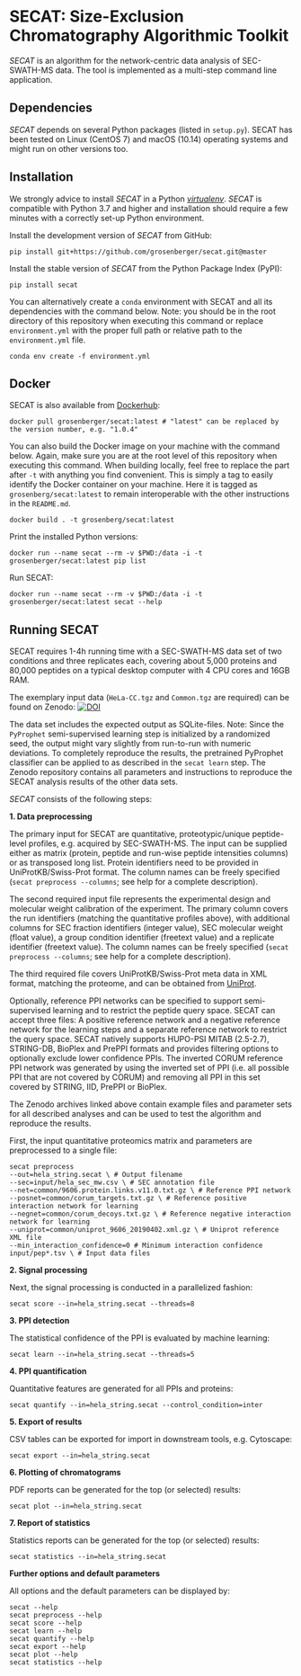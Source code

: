 SECAT: Size-Exclusion Chromatography Algorithmic Toolkit
============

*SECAT* is an algorithm for the network-centric data analysis of SEC-SWATH-MS data. The tool is implemented as a multi-step command line application.

Dependencies
------------

*SECAT* depends on several Python packages (listed in ``setup.py``). SECAT has been tested on Linux (CentOS 7) and macOS (10.14) operating systems and might run on other versions too.

Installation
------------

We strongly advice to install *SECAT* in a Python [*virtualenv*](https://virtualenv.pypa.io/en/stable/). *SECAT* is compatible with Python 3.7 and higher and installation should require a few minutes with a correctly set-up Python environment.

Install the development version of *SECAT* from GitHub:

````
pip install git+https://github.com/grosenberger/secat.git@master
````

Install the stable version of *SECAT* from the Python Package Index (PyPI):

````
pip install secat
````

You can alternatively create a `conda` environment with SECAT and all its dependencies with the command below. Note: you should be in the root directory of this repository when executing this command or replace `environment.yml` with the proper full path or relative path to the `environment.yml` file.

```
conda env create -f environment.yml
```

Docker
------

SECAT is also available from [Dockerhub](https://hub.docker.com/repository/docker/grosenberger/secat):

````
docker pull grosenberger/secat:latest # "latest" can be replaced by the version number, e.g. "1.0.4"
````

You can also build the Docker image on your machine with the command below. Again, make sure you are at the root level of this repository when executing this command. When building locally, feel free to replace the part after `-t` with anything you find convenient. This is simply a tag to easily identify the Docker container on your machine. Here it is tagged as `grosenberg/secat:latest` to remain interoperable with the other instructions in the `README.md`.

```
docker build . -t grosenberg/secat:latest
```

Print the installed Python versions:

````
docker run --name secat --rm -v $PWD:/data -i -t grosenberger/secat:latest pip list
````

Run SECAT:

````
docker run --name secat --rm -v $PWD:/data -i -t grosenberger/secat:latest secat --help
````

Running SECAT
-------------

SECAT requires 1-4h running time with a SEC-SWATH-MS data set of two conditions and three replicates each, covering about 5,000 proteins and 80,000 peptides on a typical desktop computer with 4 CPU cores and 16GB RAM.

The exemplary input data (``HeLa-CC.tgz`` and ``Common.tgz`` are required) can be found on Zenodo: [![DOI](https://zenodo.org/badge/DOI/10.5281/zenodo.3515928.svg)](https://doi.org/10.5281/zenodo.3515928)

The data set includes the expected output as SQLite-files. Note: Since the ``PyProphet`` semi-supervised learning step is initialized by a randomized seed, the output might vary slightly from run-to-run with numeric deviations. To completely reproduce the results, the pretrained PyProphet classifier can be applied to as described in the ``secat learn`` step. The Zenodo repository contains all parameters and instructions to reproduce the SECAT analysis results of the other data sets.

*SECAT* consists of the following steps:


**1. Data preprocessing**

The primary input for SECAT are quantitative, proteotypic/unique peptide-level profiles, e.g. acquired by SEC-SWATH-MS. The input can be supplied either as matrix (protein, peptide and run-wise peptide intensities columns) or as transposed long list. Protein identifiers need to be provided in UniProtKB/Swiss-Prot format. The column names can be freely specified (``secat preprocess --columns``; see help for a complete description).

The second required input file represents the experimental design and molecular weight calibration of the experiment. The primary column covers the run identifiers (matching the quantitative profiles above), with additional columns for SEC fraction identifiers (integer value), SEC molecular weight (float value), a group condition identifier (freetext value) and a replicate identifier (freetext value). The column names can be freely specified (``secat preprocess --columns``; see help for a complete description).

The third required file covers UniProtKB/Swiss-Prot meta data in XML format, matching the proteome, and can be obtained from [UniProt](https://www.uniprot.org/downloads).

Optionally, reference PPI networks can be specified to support semi-supervised learning and to restrict the peptide query space. SECAT can accept three files: A positive reference network and a negative reference network for the learning steps and a separate reference network to restrict the query space. SECAT natively supports HUPO-PSI MITAB (2.5-2.7), STRING-DB, BioPlex and PrePPI formats and provides filtering options to optionally exclude lower confidence PPIs. The inverted CORUM reference PPI network was generated by using the inverted set of PPI (i.e. all possible PPI that are not covered by CORUM) and removing all PPI in this set covered by STRING, IID, PrePPI or BioPlex.

The Zenodo archives linked above contain example files and parameter sets for all described analyses and can be used to test the algorithm and reproduce the results.

First, the input quantitative proteomics matrix and parameters are preprocessed to a single file:

````
secat preprocess
--out=hela_string.secat \ # Output filename
--sec=input/hela_sec_mw.csv \ # SEC annotation file
--net=common/9606.protein.links.v11.0.txt.gz \ # Reference PPI network
--posnet=common/corum_targets.txt.gz \ # Reference positive interaction network for learning
--negnet=common/corum_decoys.txt.gz \ # Reference negative interaction network for learning
--uniprot=common/uniprot_9606_20190402.xml.gz \ # Uniprot reference XML file
--min_interaction_confidence=0 # Minimum interaction confidence
input/pep*.tsv \ # Input data files
````

**2. Signal processing**

Next, the signal processing is conducted in a parallelized fashion:

````
secat score --in=hela_string.secat --threads=8
````

**3. PPI detection**

The statistical confidence of the PPI is evaluated by machine learning:

````
secat learn --in=hela_string.secat --threads=5
````

**4. PPI quantification**

Quantitative features are generated for all PPIs and proteins:

````
secat quantify --in=hela_string.secat --control_condition=inter
````

**5. Export of results**

CSV tables can be exported for import in downstream tools, e.g. Cytoscape:

````
secat export --in=hela_string.secat
````

**6. Plotting of chromatograms**

PDF reports can be generated for the top (or selected) results:

````
secat plot --in=hela_string.secat
````

**7. Report of statistics**

Statistics reports can be generated for the top (or selected) results:

````
secat statistics --in=hela_string.secat
````

**Further options and default parameters**

All options and the default parameters can be displayed by:
````
secat --help
secat preprocess --help
secat score --help
secat learn --help
secat quantify --help
secat export --help
secat plot --help
secat statistics --help
````
